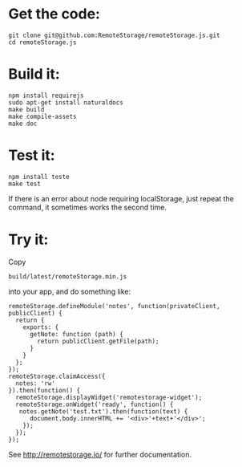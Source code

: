 # Get the code:

    git clone git@github.com:RemoteStorage/remoteStorage.js.git
    cd remoteStorage.js

# Build it:

    npm install requirejs
    sudo apt-get install naturaldocs
    make build
    make compile-assets
    make doc

# Test it:

    npm install teste
    make test

If there is an error about node requiring localStorage, just repeat the command, it sometimes
works the second time.

# Try it:

Copy

    build/latest/remoteStorage.min.js

into your app, and do something like:

    remoteStorage.defineModule('notes', function(privateClient, publicClient) {
      return {
        exports: {
          getNote: function (path) {
            return publicClient.getFile(path);
          }
        }
      };
    });
    remoteStorage.claimAccess({
      notes: 'rw'
    }).then(function() {
      remoteStorage.displayWidget('remotestorage-widget');
      remoteStorage.onWidget('ready', function() {
       notes.getNote('test.txt').then(function(text) {
          document.body.innerHTML += '<div>'+text+'</div>';
        });
      });
    });

See http://remotestorage.io/ for further documentation.
